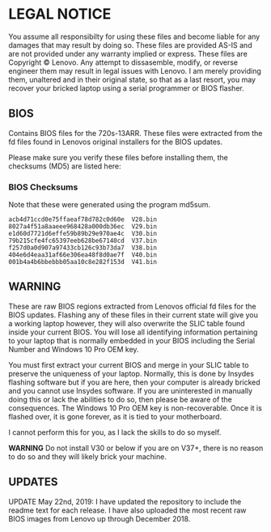 # LEGAL NOTICE
You assume all responsibilty for using these files and become liable for any damages that may result by doing so. These files are provided AS-IS and are not provided under any warranty implied or express. These files are Copyright &copy; Lenovo. Any attempt to dissasemble, modify, or reverse engineer them may result in legal issues with Lenovo. I am merely providing them, unaltered and in their original state, so that as a last resort, you may recover your bricked laptop using a serial programmer or BIOS flasher. 


## BIOS
Contains BIOS files for the 720s-13ARR. These files were extracted from the fd files found in Lenovos original installers for the BIOS updates. 


Please make sure you verify these files before installing them, the checksums (MD5) are listed here:


### BIOS Checksums
Note that these were generated using the program md5sum.


```
acb4d71ccd0e75ffaeaf78d782c0d60e  V28.bin
8027a4f51a8aaeee968428a000db36ec  V29.bin
e1d60d7721d6effe59b89b29e970ae4c  V30.bin
79b215cfe4fc65397eeb628be67140cd  V37.bin
f257d0a0d907a97433cb126c93b73da7  V38.bin
404e6d4eaa31af66e306ea48f8d0ae7f  V40.bin
001b4a4b6bbebbb05aa10c8e282f153d  V41.bin
```


## WARNING
These are raw BIOS regions extracted from Lenovos official fd files for the BIOS updates. Flashing any of these files in their current state will give you a working laptop however, they will also overwrite the SLIC table found inside your current BIOS. You will lose all identifying information pertaining to your laptop that is normally embedded in your BIOS including the Serial Number and Windows 10 Pro OEM key.


You must first extract your current BIOS and merge in your SLIC table to preserve the uniqueness of your laptop. Normally, this is done by Insydes flashing software but if you are here, then your computer is already bricked and you cannot use Insydes software. If you are uninterested in manually doing this or lack the abilities to do so, then please be aware of the consequences. The Windows 10 Pro OEM key is non-recoverable. Once it is flashed over, it is gone forever, as it is tied to your motherboard.


I cannot perform this for you, as I lack the skills to do so myself.


**WARNING** Do not install V30 or below if you are on V37+, there is no reason to do so and they will likely brick your machine.


## UPDATES
UPDATE May 22nd, 2019: I have updated the repository to include the readme text for each release. I have also uploaded the most recent raw BIOS images from Lenovo up through December 2018. 
